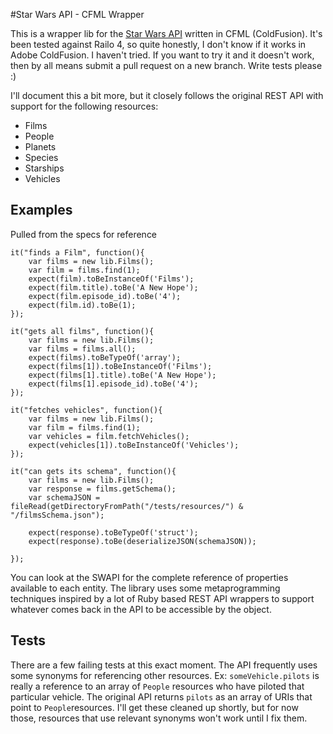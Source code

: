 #Star Wars API - CFML Wrapper

This is a wrapper lib for the [Star Wars API](http://swapi.co) written in CFML (ColdFusion). It's been tested against Railo 4, so quite honestly, I don't know if it works in Adobe ColdFusion. I haven't tried. If you want to try it and it doesn't work, then by all means submit a pull request on a new branch. Write tests please :)

I'll document this a bit more, but it closely follows the original REST API with support for the following resources:

* Films
* People
* Planets
* Species
* Starships
* Vehicles


## Examples
Pulled from the specs for reference

    it("finds a Film", function(){
		var films = new lib.Films();
		var film = films.find(1);
		expect(film).toBeInstanceOf('Films');
		expect(film.title).toBe('A New Hope');
		expect(film.episode_id).toBe('4');
		expect(film.id).toBe(1);
	});

	it("gets all films", function(){
		var films = new lib.Films();
		var films = films.all();
		expect(films).toBeTypeOf('array');
		expect(films[1]).toBeInstanceOf('Films');
		expect(films[1].title).toBe('A New Hope');
		expect(films[1].episode_id).toBe('4');
	});

	it("fetches vehicles", function(){
		var films = new lib.Films();
		var film = films.find(1);
		var vehicles = film.fetchVehicles();
		expect(vehicles[1]).toBeInstanceOf('Vehicles');
	});

	it("can gets its schema", function(){
		var films = new lib.Films();
		var response = films.getSchema();
		var schemaJSON = fileRead(getDirectoryFromPath("/tests/resources/") & "/filmsSchema.json");

		expect(response).toBeTypeOf('struct');
		expect(response).toBe(deserializeJSON(schemaJSON));

	});


You can look at the SWAPI for the complete reference of properties available to each entity. The library uses some metaprogramming techniques inspired by a lot of Ruby   based REST API wrappers to support whatever comes back in the API to be accessible by the object.

## Tests

There are a few failing tests at this exact moment. The API frequently uses some synonyms for referencing other resources. Ex: `someVehicle.pilots` is really a reference to an array of `People` resources who have piloted that particular vehicle. The original API returns `pilots` as an array of URIs that point to `People`resources. I'll get these cleaned up shortly, but for now those, resources that use relevant synonyms won't work until I fix them.
